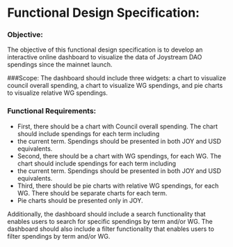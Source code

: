 # Functional Design Specification:

### Objective:
The objective of this functional design specification is to develop an interactive online dashboard to visualize the 
data of Joystream DAO spendings since the mainnet launch.

###Scope:
The dashboard should include three widgets: a chart to visualize council overall spending, a chart to visualize WG 
spendings, and pie charts to visualize relative WG spendings.

### Functional Requirements:
- First, there should be a chart with Council overall spending. The chart should include spendings for each term including 
- the current term. Spendings should be presented in both JOY and USD equivalents.
- Second, there should be a chart with WG spendings, for each WG. The chart should include spendings for each term including 
- the current term. Spendings should be presented in both JOY and USD equivalents.
- Third, there should be pie charts with relative WG spendings, for each WG. There should be separate charts for each term. 
- Pie charts should be presented only in JOY.

Additionally, the dashboard should include a search functionality that enables users to search for specific spendings by term and/or WG.
The dashboard should also include a filter functionality that enables users to filter spendings by term and/or WG.
